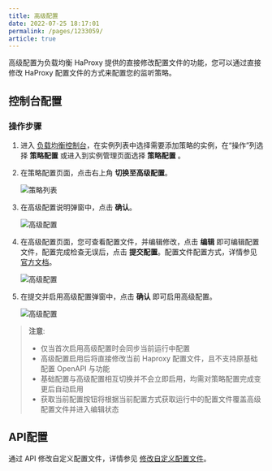 ```yaml
---
title: 高级配置  
date: 2022-07-25 18:17:01
permalink: /pages/1233059/
article: true
---
```


高级配置为负载均衡 HaProxy 提供的直接修改配置文件的功能，您可以通过直接修改 HaProxy 配置文件的方式来配置您的监听策略。

## 控制台配置

### 操作步骤

1. 进入 [负载均衡控制台](https://console.capitalonline.net/loadbalancers)，在实例列表中选择需要添加策略的实例，在“操作”列选择 **策略配置** 或进入到实例管理页面选择 **策略配置** 。

2. 在策略配置页面，点击右上角 **切换至高级配置**。

   ![策略列表](../../pic/ha-config1.png)

3. 在高级配置说明弹窗中，点击 **确认**。

   ![高级配置](../../pic/ha-config2.png)

4. 在高级配置页面，您可查看配置文件，并编辑修改，点击 **编辑** 即可编辑配置文件，配置完成检查无误后，点击 **提交配置**。配置文件配置方式，详情参见 [官方文档](http://cbonte.github.io/haproxy-dconv/2.4/configuration.html#2)。

   ![高级配置](../../pic/ha-config3.png)

5. 在提交并启用高级配置弹窗中，点击 **确认** 即可启用高级配置。

   ![高级配置](../../pic/ha-config4.png)

>**注意**:
>
>+ 仅当首次启用高级配置时会同步当前运行中配置
>+ 高级配置启用后将直接修改当前 Haproxy 配置文件，且不支持原基础配置 OpenAPI 与功能
>+ 基础配置与高级配置相互切换并不会立即启用，均需对策略配置完成变更后自动启用
>+ 获取当前配置按钮将根据当前配置方式获取运行中的配置文件覆盖高级配置文件并进入编辑状态


## API配置

通过 API 修改自定义配置文件，详情参见 [修改自定义配置文件](../../09.API文档/03.监听策略相关接口/04.修改自定义配置文件.md)。
